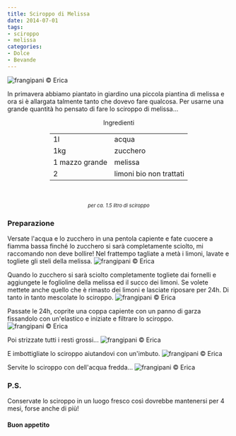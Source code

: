 ```yaml
---
title: Sciroppo di Melissa
date: 2014-07-01
tags:
- sciroppo
- melissa
categories:
- Dolce
- Bevande
---
```

![](header.jpg "frangipani © Erica")

In primavera abbiamo piantato in giardino una piccola piantina di melissa e ora si è allargata talmente tanto che dovevo fare qualcosa. Per usarne una grande quantità ho pensato di fare lo sciroppo di melissa...


<div id="wrapper" style="text-align: center">
  <div id="yourdiv" style="display: inline-block;">
    <div class="ingredients">
      <div class="ingredients-title">Ingredienti</div>
      <table>
        <tbody>
          <tr>
            <td>1l</td>
            <td>acqua</td>
          </tr>
          <tr>
            <td>1kg</td>
            <td>zucchero</td>
          </tr>
          <tr>
            <td>1 mazzo grande</td>
            <td>melissa</td>
          </tr>
          <tr>
            <td>2</td>
            <td>limoni bio non trattati</td>  
          </tr>
        </tbody>
      </table>
      <br></br>
      <i class="pull-right" style="font-size: 80%;">per ca. 1.5 litro di sciroppo</i>
    </div>
  </div>
</div>


<h3>
  <font color="grey">
    <i class="fa fa-cogs"></i>
  </font> Preparazione
</h3>

Versate l'acqua e lo zucchero in una pentola capiente e fate cuocere a fiamma bassa finché lo zucchero si sarà completamente sciolto, mi raccomando non deve bollire!
Nel frattempo tagliate a metà i limoni, lavate e togliete gli steli della melissa.
![](melissa.jpg "frangipani © Erica")

Quando lo zucchero si sarà sciolto completamente togliete dai fornelli e aggiungete le foglioline della melissa ed il succo dei limoni. Se volete mettete anche quello che è rimasto dei limoni e lasciate riposare per 24h. Di tanto in tanto mescolate lo sciroppo.
![](riposo.jpg "frangipani © Erica")

Passate le 24h, coprite una coppa capiente con un panno di garza fissandolo con un'elastico e iniziate e filtrare lo sciroppo.
![](filtrare.jpg "frangipani © Erica")

Poi strizzate tutti i resti grossi...
![](strizzare.jpg "frangipani © Erica")

E imbottigliate lo sciroppo aiutandovi con un'imbuto.
![](imbottigliare.jpg "frangipani © Erica")

Servite lo sciroppo con dell'acqua fredda...
![](risultato.jpg "frangipani © Erica")


<h3>
  <font color="#FFCC00">
    <i class="fa fa-lightbulb-o"></i>
  </font> P.S.
</h3>

Conservate lo sciroppo in un luogo fresco così dovrebbe mantenersi per 4 mesi, forse anche di più! 

<h4>Buon appetito
  <font color="red">
    <i class="fa fa-smile-o"></i>
  </font>
</h4>